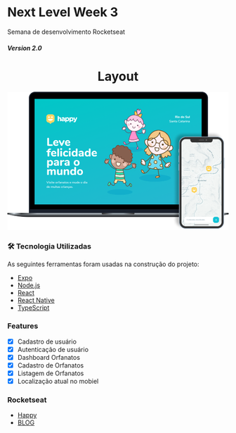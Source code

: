 # Next Level Week 3

Semana de desenvolvimento Rocketseat

##### Version 2.0

<h1 align="center">Layout</h1>

![layout](https://github.com/PabloSanttana/Next-Level-Week-3/blob/master/images/happy.png)

### 🛠 Tecnologia Utilizadas

As seguintes ferramentas foram usadas na construção do projeto:

- [Expo](https://expo.io/)
- [Node.js](https://nodejs.org/en/)
- [React](https://pt-br.reactjs.org/)
- [React Native](https://reactnative.dev/)
- [TypeScript](https://www.typescriptlang.org/)

### Features

- [x] Cadastro de usuário
- [x] Autenticação de usuário
- [x] Dashboard Orfanatos
- [x] Cadastro de Orfanatos
- [x] Listagem de Orfanatos
- [x] Localização atual no mobiel

### Rocketseat

- [Happy](https://github.com/rocketseat-education/nlw-03-omnistack)
- [BLOG](https://blog.rocketseat.com.br/)
